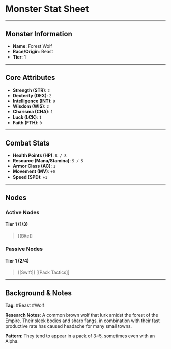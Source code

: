 # Monster Stat Sheet

---

## Monster Information
- **Name**: Forest Wolf
- **Race/Origin**: Beast
- **Tier**: 1

---

## Core Attributes
- **Strength (STR)**: `2`
- **Dexterity (DEX)**: `2`
- **Intelligence (INT)**: `0`
- **Wisdom (WIS)**: `2`
- **Charisma (CHA)**: `1`
- **Luck (LCK)**: `1`
- **Faith (FTH)**: `0`

---

## Combat Stats
- **Health Points (HP)**: `8 / 8`
- **Resource (Mana/Stamina)**: `5 / 5`
- **Armor Class (AC)**: `1`
- **Movement (MV)**: `+0`
- **Speed (SPD)**: `+1`
---

## Nodes
### Active Nodes
#### Tier 1 (1/3)
> [[Bite]]

### Passive Nodes
#### Tier 1 (2/4)
>[[Swift]]
>[[Pack Tactics]]

---

## Background & Notes
**Tag**: #Beast #Wolf

**Research Notes**: A common brown wolf that lurk amidst the forest of the Empire. Their sleek bodies and sharp fangs, in combination with their fast productive rate has caused headache for many small towns.

**Pattern**: They tend to appear in a pack of 3~5, sometimes even with an Alpha.
